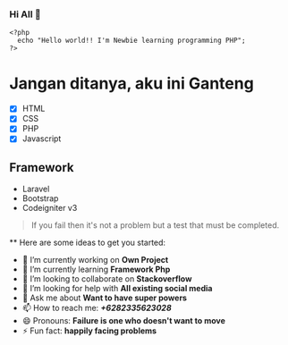 ### Hi All 👋
```
<?php
  echo "Hello world!! I'm Newbie learning programming PHP";
?>
```

# Jangan ditanya, aku ini Ganteng

- [x] HTML
- [x] CSS
- [x] PHP
- [x] Javascript

## Framework
- Laravel
- Bootstrap
- Codeigniter v3


> If you fail then it's not a problem but a test that must be completed.

**
Here are some ideas to get you started:

- 🔭 I’m currently working on **Own Project**
- 🌱 I’m currently learning **Framework Php**
- 👯 I’m looking to collaborate on **Stackoverflow**
- 🤔 I’m looking for help with **All existing social media**
- 💬 Ask me about **Want to have super powers**
- 📫 How to reach me: ***+6282335623028***
- 😄 Pronouns: **Failure is one who doesn't want to move**
- ⚡ Fun fact: **happily facing problems**

